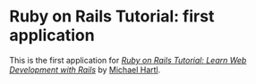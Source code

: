 # Ruby on Rails Tutorial: first application


This is the first application for
[*Ruby on Rails Tutorial: Learn Web Development
with Rails*](http://railstutorial.org/)
by [Michael Hartl](http://michaelhartl.com/).